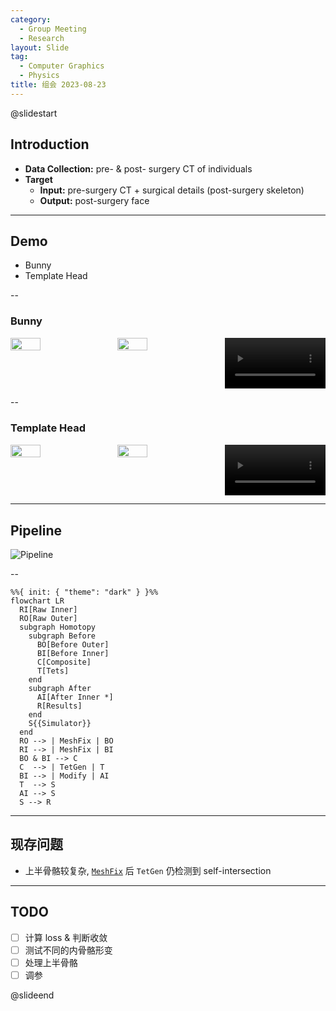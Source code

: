 ```yaml
---
category:
  - Group Meeting
  - Research
layout: Slide
tag:
  - Computer Graphics
  - Physics
title: 组会 2023-08-23
---
```


@slidestart

## Introduction

- **Data Collection:** pre- & post- surgery CT of individuals
- **Target**
  - **Input:** pre-surgery CT + surgical details (post-surgery skeleton)
  - **Output:** post-surgery face

---

## Demo

- Bunny
- Template Head

--

### Bunny

<div class="columns">
  <img width="32%" height="24%" src="https://cdn.liblaf.me/img/2023/2023-08-23T151429Z.png" />
  <img width="32%" height="24%" src="https://cdn.liblaf.me/img/2023/2023-08-23T154153Z.png" />
  <video width="32%" height="24%" autoplay controls loop muted>
    <source src="https://cdn.liblaf.me/img/2023/2023-08-23T151048Z.mp4" />
  </video>
</div>

--

### Template Head

<div class="columns">
  <img width="32%" height="24%" src="https://cdn.liblaf.me/img/2023/2023-08-23T154715Z.png" />
  <img width="32%" height="24%" src="https://cdn.liblaf.me/img/2023/2023-08-23T154734Z.png" />
  <video width="32%" height="24%" autoplay controls loop muted>
    <source src="https://cdn.liblaf.me/img/2023/2023-08-23T154651Z.mp4" />
  </video>
</div>

---

## Pipeline

![Pipeline](https://mermaid.ink/img/pako:eNptkcFOhDAURX_lpQkuzMwPsDABjEqiIYHZgYs6PKSRtqS0GQny77aFYSaOXd2ee3ub9k3kKGskIQmCCZhgOoQJKqJb5FiR0Mqaqq-KwAxzEFSi6eTp2FKl4TWvBECeljk9QSoEqncPMg8yo1cwmI9PRfsWXiSXWvajg1c4xkYqXCBAnJULuGrwPD3zy1VuJWUieS8HpnFjh_KAeli3KOo_F0aNLT5no7T0-6UW7reSvMxxMN1tTzFNBeOmo1qqeXZstfIM9vsH-IE3HNon9m1VnC1_dGukzogzuLPSu4kDCaxJ-4BnFE743FYga9aMVkT-_GGJF05H6UUXXtr5kB3hqDhltZ3w5Kx_RluJ2eao0bIYxZGEWhncEdPXVOMjo_bTOAkb2g04_wLZuKrf?type=png)

--

```mermaid
%%{ init: { "theme": "dark" } }%%
flowchart LR
  RI[Raw Inner]
  RO[Raw Outer]
  subgraph Homotopy
    subgraph Before
      BO[Before Outer]
      BI[Before Inner]
      C[Composite]
      T[Tets]
    end
    subgraph After
      AI[After Inner *]
      R[Results]
    end
    S{{Simulator}}
  end
  RO --> | MeshFix | BO
  RI --> | MeshFix | BI
  BO & BI --> C
  C  --> | TetGen | T
  BI --> | Modify | AI
  T  --> S
  AI --> S
  S --> R
```

---

## 现存问题

- 上半骨骼较复杂, [`MeshFix`](https://pymeshfix.pyvista.org) 后 `TetGen` 仍检测到 self-intersection

---

## TODO

- [ ] 计算 loss \& 判断收敛
- [ ] 测试不同的内骨骼形变
- [ ] 处理上半骨骼
- [ ] 调参

@slideend
